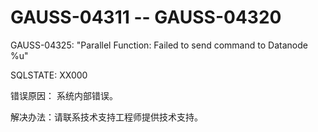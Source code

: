# GAUSS-04311 -- GAUSS-04320<a name="ZH-CN_TOPIC_0000001208300159"></a>

GAUSS-04325: "Parallel Function: Failed to send command to Datanode %u"

SQLSTATE: XX000

错误原因： 系统内部错误。

解决办法：请联系技术支持工程师提供技术支持。
